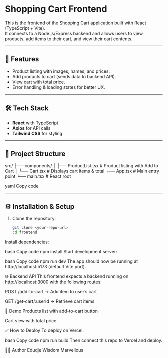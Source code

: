 # Shopping Cart Frontend
This is the frontend of the Shopping Cart application built with React (TypeScript + Vite).  
It connects to a Node.js/Express backend and allows users to view products, add items to their cart, and view their cart contents.

---

## 🚀 Features
- Product listing with images, names, and prices.  
- Add products to cart (sends data to backend API).  
- View cart with total price.  
- Error handling & loading states for better UX.  

---

## 🛠️ Tech Stack
- **React** with TypeScript  
- **Axios** for API calls  
- **Tailwind CSS** for styling  

---

## 📂 Project Structure
src/
├── components/
│ ├── ProductList.tsx # Product listing with Add to Cart
│ └── Cart.tsx # Displays cart items & total
├── App.tsx # Main entry point
└── main.tsx # React root

yaml
Copy code

---

## ⚙️ Installation & Setup
1. Clone the repository:
   ```bash
   git clone <your-repo-url>
   cd frontend
Install dependencies:

bash
Copy code
npm install
Start development server:

bash
Copy code
npm run dev
The app should now be running at http://localhost:5173 (default Vite port).

🌐 Backend API
This frontend expects a backend running on http://localhost:3000 with the following routes:

POST /add-to-cart → Add item to user’s cart

GET /get-cart/:userId → Retrieve cart items

📸 Demo
Products list with add-to-cart button

Cart view with total price

✅ How to Deploy
To deploy on Vercel:

bash
Copy code
npm run build
Then connect this repo to Vercel and deploy.

👨‍💻 Author
Edudje Wisdom Marvellous

